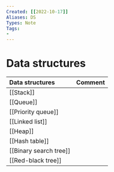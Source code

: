```yaml
---
Created: [[2022-10-17]]
Aliases: DS
Types: Note
Tags: 
- 
---
```

# Data structures

| Data structures        | Comment |
|:---------------------- |:------- |
| [[Stack]]              |         |
| [[Queue]]              |         |
| [[Priority queue]]     |         |
| [[Linked list]]        |         |
| [[Heap]]               |         |
| [[Hash table]]         |         |
| [[Binary search tree]] |         |
| [[Red-black tree]]     |         |
